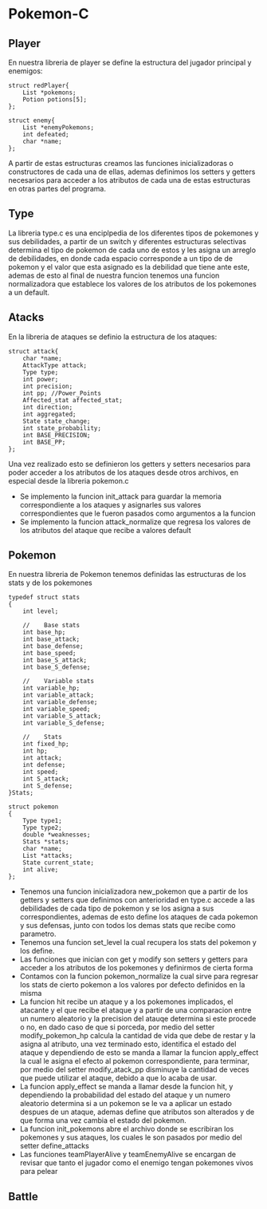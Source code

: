 # Pokemon-C

## Player
En nuestra libreria de player se define la estructura del jugador principal y enemigos: 
```
struct redPlayer{
    List *pokemons;
    Potion potions[5];
};

struct enemy{
    List *enemyPokemons;
    int defeated;
    char *name;
};
```
A partir de estas estructuras creamos las funciones inicializadoras o constructores de cada una de ellas, ademas definimos los setters y getters necesarios 
para acceder a los atributos de cada una de estas estructuras en otras partes del programa. 

## Type
La libreria type.c es una enciplpedia de los diferentes tipos de pokemones y sus debilidades, 
a partir de un switch y diferentes estructuras selectivas determina el tipo de pokemon de cada uno de estos y les asigna un
arreglo de debilidades, en donde cada espacio corresponde a un tipo de de pokemon y el valor que esta asignado es la debilidad que tiene ante este, 
ademas de esto al final de nuestra funcion tenemos una funcion normalizadora que establece los valores de los atributos de los pokemones a un default. 

## Atacks
En la libreria de ataques se definio la estructura de los ataques: 

```
struct attack{
    char *name;
    AttackType attack;
    Type type;
    int power;
    int precision;
    int pp; //Power_Points
    Affected_stat affected_stat;
    int direction;
    int aggregated;
    State state_change;
    int state_probability;
    int BASE_PRECISION;
    int BASE_PP; 
};
```
Una vez realizado esto se definieron los getters y setters necesarios para poder acceder a los atributos de los ataques desde otros archivos, en especial desde la libreria pokemon.c

- Se implemento la funcion init_attack para guardar la memoria correspondiente a los ataques y asignarles sus valores correspondientes que le fueron pasados como argumentos a la funcion
- Se implemento la funcion attack_normalize que regresa los valores de los atributos del ataque que recibe a valores default

## Pokemon

En nuestra libreria de Pokemon tenemos definidas las estructuras de los stats y de los pokemones
```
typedef struct stats
{
    int level;

    //    Base stats
    int base_hp;
    int base_attack;
    int base_defense;
    int base_speed;
    int base_S_attack;
    int base_S_defense;

    //    Variable stats
    int variable_hp;
    int variable_attack;
    int variable_defense;
    int variable_speed;
    int variable_S_attack;
    int variable_S_defense;

    //    Stats
    int fixed_hp;
    int hp;
    int attack;
    int defense;
    int speed;
    int S_attack;
    int S_defense;
}Stats;

struct pokemon
{
    Type type1;
    Type type2;
    double *weaknesses;
    Stats *stats;
    char *name;
    List *attacks;
    State current_state;
    int alive;
};
```
- Tenemos una funcion inicializadora new_pokemon que a partir de los getters y setters que definimos con anterioridad en type.c accede a las debilidades 
de cada tipo de pokemon y se los asigna a sus correspondientes, ademas de esto define los ataques de cada pokemon y sus defensas, junto con todos los demas stats
que recibe como parametro.
- Tenemos una funcion set_level la cual recupera los stats del pokemon y los define.
- Las funciones que inician con get y modify son setters y getters para acceder a los atributos de los pokemones y definirmos de cierta forma
- Contamos con la funcion pokemon_normalize la cual sirve para regresar los stats de cierto pokemon a los valores por defecto definidos en la misma
- La funcion hit recibe un ataque y a los pokemones implicados, el atacante y el que recibe el ataque y a partir de una comparacion entre un numero aleatorio y la 
precision del atauqe determina si este procede o no, en dado caso de que si porceda, por medio del setter modify_pokemon_hp calcula la cantidad de vida que debe de restar y la asigna al atributo, una vez terminado esto, identifica el estado del ataque y dependiendo de esto se manda a llamar la funcion apply_effect la cual le asigna el efecto al pokemon correspondiente, para terminar, por medio del setter modify_atack_pp disminuye la cantidad de veces que puede utilizar el ataque, debido a que lo acaba de usar. 
- La funcion apply_effect se manda a llamar desde la funcion hit, y dependiendo la probabilidad del estado del ataque y un numero aleatorio determina si 
a un pokemon se le va a aplicar un estado despues de un ataque, ademas define que atributos son alterados y de que forma una vez cambia el estado del pokemon. 
- La funcion init_pokemons abre el archivo donde se escribiran los pokemones y sus ataques, los cuales le son pasados por medio del setter define_attacks
- Las funciones teamPlayerAlive y teamEnemyAlive se encargan de revisar que tanto el jugador como el enemigo tengan pokemones vivos para pelear

## Battle

